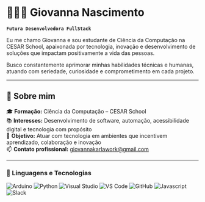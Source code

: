 # 👩🏽‍💻 Giovanna Nascimento

**`Futura Desenvolvedora FullStack`**

Eu me chamo Giovanna e sou estudante de Ciência da Computação na CESAR School, apaixonada por tecnologia, inovação e desenvolvimento de soluções que impactam positivamente a vida das pessoas.

Busco constantemente aprimorar minhas habilidades técnicas e humanas, atuando com seriedade, curiosidade e comprometimento em cada projeto.

---

## 💼 Sobre mim

🎓 **Formação:** Ciência da Computação – CESAR School  
📚 **Interesses:** Desenvolvimento de software, automação, acessibilidade digital e tecnologia com propósito  
🚀 **Objetivo:** Atuar com tecnologia em ambientes que incentivem aprendizado, colaboração e inovação  
📫 **Contato profissional:** giovannakarlawork@gmail.com

---

### 🤖 Linguagens e Tecnologias

![Arduino](https://img.shields.io/badge/Arduino-00979D?style=for-the-badge&logo=arduino&logoColor=white)
![Python](https://img.shields.io/badge/Python-3776ab?style=for-the-badge&logo=python&logoColor=white)
![Visual Studio](https://img.shields.io/badge/Visual%20Studio-5C2D91?style=for-the-badge&logo=visual-studio&logoColor=white)
![VS Code](https://img.shields.io/badge/VS%20Code-007acc?style=for-the-badge&logo=visual-studio-code&logoColor=white)
![GitHub](https://img.shields.io/badge/GitHub-181717?style=for-the-badge&logo=github&logoColor=white)
![Javascript](https://img.shields.io/badge/Javascript-f7df1e?style=for-the-badge&logo=javascript&logoColor=white)
![Slack](https://img.shields.io/badge/Slack-4A154B?style=for-the-badge&logo=slack&logoColor=white)
